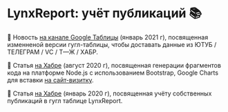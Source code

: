 # LynxReport: учёт публикаций :books:

:round_pushpin: Новость [на канале Google Таблицы](https://t.me/google_spreadsheets_chat/154961) (январь 2021 г), посвященная изменненой версии гугл-таблицы, чтобы доставать данные из ЮТУБ / ТЕЛЕГРАМ / VC / Т—Ж / ХАБР.

:round_pushpin: Статья [на Хабре](https://habr.com/ru/post/515316/) (август 2020 г), посвященная генерации фрагментов кода на платформе Node.js с использованием Bootstrap, Google Charts для вставки [на сайт-визитку](https://github.com/empenoso/shardin.name).

:round_pushpin: Статья [на Хабре](https://habr.com/ru/post/485594/) (январь 2020 г), посвященная учёту собственных публикаций в гугл таблице LynxReport.
